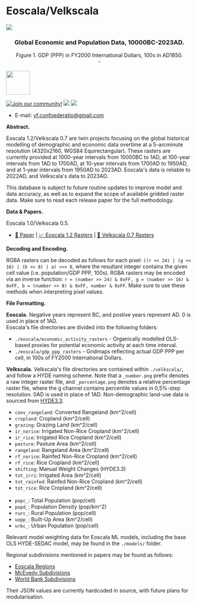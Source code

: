 # Eoscala/Velkscala

![](https://i.postimg.cc/P5ncBfd9/eoscala-gdp-ppp-1850-visualisation.png)

### <div align = "center">Global Economic and Population Data, 10000BC-2023AD.</div>
<div align = "center">Figure 1. GDP (PPP) in FY2000 International Dollars, 100s in AD1850.</div>

<div align = "center">-</div>
<br>
<img src = "https://i.postimg.cc/8CKkNXk2/crd-light-logo.png" height = "64">

[![Join our community!](https://img.shields.io/discord/548994743925997570?label=Discord&style=for-the-badge)](https://discord.gg/89kQY2KFQz) ![](https://img.shields.io/github/languages/code-size/Confoederatio/Eoscala-Velkscala?style=for-the-badge) ![](https://img.shields.io/github/downloads/Confoederatio/Eoscala-Velkscala/total?style=for-the-badge)

- E-mail: [vf.confoederatio@gmail.com](mailto:vf.confoederatio@gmail.com)

**Abstract.**

Eoscala 1.2/Velkscala 0.7 are twin projects focusing on the global historical modelling of demographic and economic data overtime at a 5-arcminute resolution (4320x2160, WGS84 Equirectangular). These rasters are currently provided at 1000-year intervals from 10000BC to 1AD, at 100-year intervals from 1AD to 1700AD, at 10-year intervals from 1700AD to 1950AD, and at 1-year intervals from 1950AD to 2023AD. Eoscala's data is reliable to 2022AD, and Velkscala's data to 2023AD.

This database is subject to future routine updates to improve model and data accuracy, as well as to expand the scope of available gridded raster data. Make sure to read each release paper for the full methodology.

**Data & Papers.**

Eoscala 1.0/Velkscala 0.5.
- [📝 Paper](https://github.com/Confoederatio/Eoscala-Velkscala/blob/main/Eoscala%201.0-Velkscala%200.5%20-%20A%20Gridded%20Reconstruction%20of%20Global%20GDP%20and%20Population%20from%2010000BC%20to%20the%20Present.pdf) | [📈 Eoscala 1.2 Rasters](https://github.com/Confoederatio/Eoscala-Velkscala/tree/main/eoscala_1.2) | [👥 Velkscala 0.7 Rasters](https://github.com/Confoederatio/Eoscala-Velkscala/tree/main/velkscala_0.7)
 
**Decoding and Encoding.**

RGBA rasters can be decoded as follows for each pixel: `((r << 24) | (g << 16) | (b << 8) | a) >>> 0`, where the resultant integer contains the given cell value (i.e. population/GDP PPP, 100s). RGBA rasters may be encoded via an inverse function: `r = (number >> 24) & 0xFF, g = (number >> 16) & 0xFF, b = (number >> 8) & 0xFF, number & 0xFF`. Make sure to use these methods when interpreting pixel values.

**File Formatting.**

__Eoscala.__
Negative years represent BC, and postive years represent AD. 0 is used in place of 1AD.<br>
Eoscala's file directories are divided into the following folders:
- `./eoscala/economic_activity_rasters` - Organically modelled OLS-based proxies for potential economic activity at each time interval.
- `./eoscala/gdp_ppp_rasters` - Gridmaps reflecting actual GDP PPP per cell, in 100s of FY2000 International Dollars.

__Velkscala.__
Velkscala's file directories are contained within `./velkscala/`, and follow a HYDE naming scheme. Note that a `_number.png` prefix denotes a raw integer raster file, and `_percentage.png` denotes a relative percentage raster file, where the g channel contains percentile values in 0,5%-step resolution. 0AD is used in place of 1AD. Non-demographic land-use data is sourced from [HYDE3.3](https://geo.public.data.uu.nl/vault-hyde/HYDE%203.3[1710493486]/original/hyde33_c7_lower_mrt2023/zip/).
- `conv_rangeland`: Converted Rangeland (km^2/cell)
- `cropland`: Cropland (km^2/cell)
- `grazing`: Grazing Land (km^2/cell)
- `ir_norice`: Irrigated Non-Rice Cropland (km^2/cell)
- `ir_rice`: Irrigated Rice Cropland (km^2/cell)
- `pasture`: Pasture Area (km^2/cell)
- `rangeland`: Rangeland Area (km^2/cell)
- `rf_norice`: Rainfed Non-Rice Cropland (km^2/cell)
- `rf_rice`: Rice Cropland (km^2/cell)
- `shifting`: Manual Weight Changes (HYDE3.3)
- `tot_irri`: Irrigated Area (km^2/cell)
- `tot_rainfed`: Rainfed Non-Rice Cropland (km^2/cell)
- `tot_rice`: Rice Cropland (km^2/cell)
<br><br>
- `popc_`: Total Population (pop/cell)
- `popd_`: Population Density (pop/km^2)
- `rurc_`: Rural Population (pop/cell)
- `uopp_`: Built-Up Area (km^2/cell)
- `urbc_`: Urban Population (pop/cell)

Relevant model weighting data for Eoscala ML models, including the base OLS HYDE-SEDAC model, may be found in the `./models/` folder.

Regional subdivisions mentioned in papers may be found as follows:
- [Eoscala Regions](https://github.com/Confoederatio/Eoscala-Velkscala/blob/main/subdivisions/regional_subdivisions.png)
- [McEvedy Subdivisions](https://github.com/Confoederatio/Eoscala-Velkscala/blob/main/subdivisions/mcevedy_subdivisions.png)
- [World Bank Subdivisions](https://github.com/Confoederatio/Eoscala-Velkscala/blob/main/subdivisions/world_bank_subdivisions.png)

Their JSON values are currently hardcoded in source, with future plans for modularisation.
